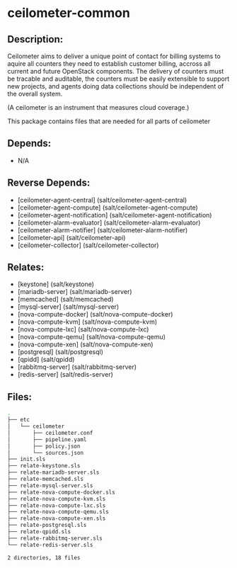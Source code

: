 # ceilometer-common

## Description:

Ceilometer aims to deliver a unique point of contact for billing systems to aquire all counters they need to establish  customer billing, accross all current and future OpenStack components. The delivery of counters must be tracable and auditable, the counters must be easily extensible to support new projects, and agents doing data collections should be independent of the overall system.

(A ceilometer is an instrument that measures cloud coverage.)

This package contains files that are needed for all parts of ceilometer

## Depends:

  -  N/A

## Reverse Depends:

  -  [ceilometer-agent-central] (salt/ceilometer-agent-central)
  -  [ceilometer-agent-compute] (salt/ceilometer-agent-compute)
  -  [ceilometer-agent-notification] (salt/ceilometer-agent-notification)
  -  [ceilometer-alarm-evaluator] (salt/ceilometer-alarm-evaluator)
  -  [ceilometer-alarm-notifier] (salt/ceilometer-alarm-notifier)
  -  [ceilometer-api] (salt/ceilometer-api)
  -  [ceilometer-collector] (salt/ceilometer-collector)

## Relates:

  -  [keystone] (salt/keystone)
  -  [mariadb-server] (salt/mariadb-server)
  -  [memcached] (salt/memcached)
  -  [mysql-server] (salt/mysql-server)
  -  [nova-compute-docker] (salt/nova-compute-docker)
  -  [nova-compute-kvm] (salt/nova-compute-kvm)
  -  [nova-compute-lxc] (salt/nova-compute-lxc)
  -  [nova-compute-qemu] (salt/nova-compute-qemu)
  -  [nova-compute-xen] (salt/nova-compute-xen)
  -  [postgresql] (salt/postgresql)
  -  [qpidd] (salt/qpidd)
  -  [rabbitmq-server] (salt/rabbitmq-server)
  -  [redis-server] (salt/redis-server)

## Files:

```bash
.
├── etc
│   └── ceilometer
│       ├── ceilometer.conf
│       ├── pipeline.yaml
│       ├── policy.json
│       └── sources.json
├── init.sls
├── relate-keystone.sls
├── relate-mariadb-server.sls
├── relate-memcached.sls
├── relate-mysql-server.sls
├── relate-nova-compute-docker.sls
├── relate-nova-compute-kvm.sls
├── relate-nova-compute-lxc.sls
├── relate-nova-compute-qemu.sls
├── relate-nova-compute-xen.sls
├── relate-postgresql.sls
├── relate-qpidd.sls
├── relate-rabbitmq-server.sls
└── relate-redis-server.sls

2 directories, 18 files
```
